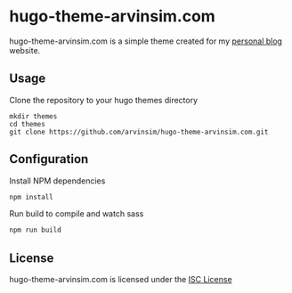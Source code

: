 # hugo-theme-arvinsim.com

hugo-theme-arvinsim.com is a simple theme created for my [personal blog](http://arthurvincentsimon.com) website.

## Usage

Clone the repository to your hugo themes directory

```
mkdir themes
cd themes
git clone https://github.com/arvinsim/hugo-theme-arvinsim.com.git
```

##  Configuration

Install NPM dependencies

```bash
npm install
```

Run build to compile and watch sass

```bash
npm run build
```

## License

hugo-theme-arvinsim.com is licensed under the [ISC License](LICENSE.md) 




